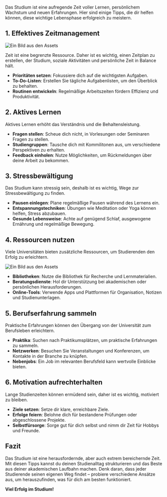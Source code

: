 Das Studium ist eine aufregende Zeit voller Lernen, persönlichem Wachstum und neuen Erfahrungen. Hier sind einige Tipps, die dir helfen können, diese wichtige Lebensphase erfolgreich zu meistern.

## 1. Effektives Zeitmanagement
![Ein Bild aus den Assets](asset:///time.jpg)

Zeit ist eine begrenzte Ressource. Daher ist es wichtig, einen Zeitplan zu erstellen, der Studium, soziale Aktivitäten und persönliche Zeit in Balance hält.

- **Prioritäten setzen**: Fokussiere dich auf die wichtigsten Aufgaben.
- **To-Do-Listen**: Erstellen Sie tägliche Aufgabenlisten, um den Überblick zu behalten.
- **Routinen entwickeln**: Regelmäßige Arbeitszeiten fördern Effizienz und Produktivität.

## 2. Aktives Lernen

Aktives Lernen erhöht das Verständnis und die Behaltensleistung.

- **Fragen stellen**: Scheue dich nicht, in Vorlesungen oder Seminaren Fragen zu stellen.
- **Studiengruppen**: Tausche dich mit Kommilitonen aus, um verschiedene Perspektiven zu erhalten.
- **Feedback einholen**: Nutze Möglichkeiten, um Rückmeldungen über deine Arbeit zu bekommen.

## 3. Stressbewältigung

Das Studium kann stressig sein, deshalb ist es wichtig, Wege zur Stressbewältigung zu finden.

- **Pausen einlegen**: Plane regelmäßige Pausen während des Lernens ein.
- **Entspannungstechniken**: Übungen wie Meditation oder Yoga können helfen, Stress abzubauen.
- **Gesunde Lebensweise**: Achte auf genügend Schlaf, ausgewogene Ernährung und regelmäßige Bewegung.

## 4. Ressourcen nutzen

Viele Universitäten bieten zusätzliche Ressourcen, um Studierenden den Erfolg zu erleichtern.

![Ein Bild aus den Assets](asset:///learn.jpg)

- **Bibliotheken**: Nutze die Bibliothek für Recherche und Lernmaterialien.
- **Beratungsdienste**: Hol dir Unterstützung bei akademischen oder persönlichen Herausforderungen.
- **Online-Tools**: Verwende Apps und Plattformen für Organisation, Notizen und Studienunterlagen.

## 5. Berufserfahrung sammeln

Praktische Erfahrungen können den Übergang von der Universität zum Berufsleben erleichtern.

- **Praktika**: Suchen nach Praktikumsplätzen, um praktische Erfahrungen zu sammeln.
- **Netzwerken**: Besuchen Sie Veranstaltungen und Konferenzen, um Kontakte in der Branche zu knüpfen.
- **Nebenjobs**: Ein Job im relevanten Berufsfeld kann wertvolle Einblicke bieten.

## 6. Motivation aufrechterhalten

Lange Studienzeiten können ermüdend sein, daher ist es wichtig, motiviert zu bleiben.

- **Ziele setzen**: Setze dir klare, erreichbare Ziele.
- **Erfolge feiern**: Belohne dich für bestandene Prüfungen oder abgeschlossene Projekte.
- **Selbstfürsorge**: Sorge gut für dich selbst und nimm dir Zeit für Hobbys und Freunde.

## Fazit

Das Studium ist eine herausfordernde, aber auch extrem bereichernde Zeit. Mit diesen Tipps kannst du deinen Studienalltag strukturieren und das Beste aus deiner akademischen Laufbahn machen. Denk daran, dass jeder Studierende seinen eigenen Weg findet – probiere verschiedene Ansätze aus, um herauszufinden, was für dich am besten funktioniert.

**Viel Erfolg im Studium!**